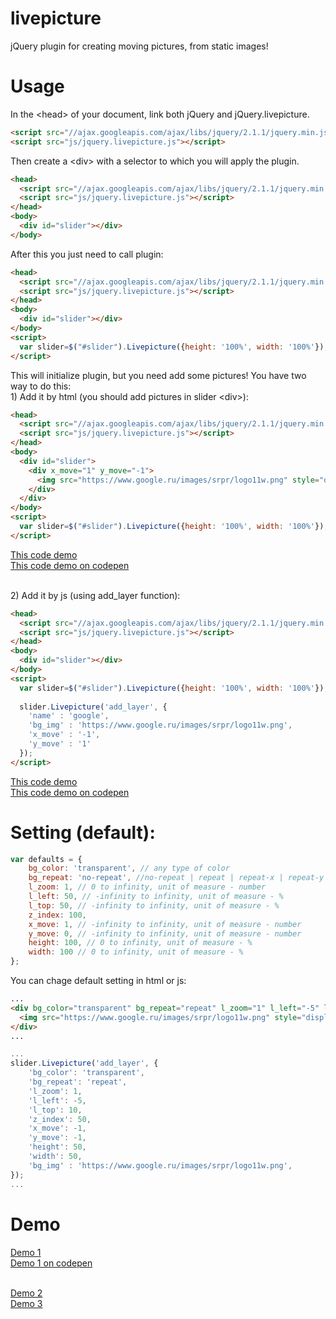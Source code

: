 # livepicture
jQuery plugin for creating moving pictures, from static images!

# Usage
In the &lt;head&gt; of your document, link both jQuery and jQuery.livepicture.

```html
<script src="//ajax.googleapis.com/ajax/libs/jquery/2.1.1/jquery.min.js"></script>
<script src="js/jquery.livepicture.js"></script>
```

Then create a &lt;div&gt; with a selector to which you will apply the plugin.
```html
<head>
  <script src="//ajax.googleapis.com/ajax/libs/jquery/2.1.1/jquery.min.js"></script>
  <script src="js/jquery.livepicture.js"></script>
</head>
<body>
  <div id="slider"></div>
</body>
```

After this you just need to call plugin:
```html
<head>
  <script src="//ajax.googleapis.com/ajax/libs/jquery/2.1.1/jquery.min.js"></script>
  <script src="js/jquery.livepicture.js"></script>
</head>
<body>
  <div id="slider"></div>
</body>
<script> 
  var slider=$("#slider").Livepicture({height: '100%', width: '100%'}); //call plugin
</script>
```

This will initialize plugin, but you need add some pictures! You have two way to do this:
<br>1) Add it by html (you should add pictures in slider &lt;div&gt;):

```html
<head>
  <script src="//ajax.googleapis.com/ajax/libs/jquery/2.1.1/jquery.min.js"></script>
  <script src="js/jquery.livepicture.js"></script>
</head>
<body>
  <div id="slider">
    <div x_move="1" y_move="-1">
      <img src="https://www.google.ru/images/srpr/logo11w.png" style="display:none" />
    </div> 
  </div>
</body>
<script> 
  var slider=$("#slider").Livepicture({height: '100%', width: '100%'}); //call plugin
</script>
```
<a href="http://lionscrayons.com/livepicture/gh_ex1.html" target="_blank">This code demo</a>
<br>
<a href="http://codepen.io/levpasha/pen/myaRLY" target="_blank">This code demo on codepen</a>

<br>2) Add it by js (using add_layer function):

```html
<head>
  <script src="//ajax.googleapis.com/ajax/libs/jquery/2.1.1/jquery.min.js"></script>
  <script src="js/jquery.livepicture.js"></script>
</head>
<body>
  <div id="slider"></div>
</body>
<script> 
  var slider=$("#slider").Livepicture({height: '100%', width: '100%'}); //call plugin
  
  slider.Livepicture('add_layer', {
    'name' : 'google',
    'bg_img' : 'https://www.google.ru/images/srpr/logo11w.png',
    'x_move' : '-1',
    'y_move' : '1'
  });
</script>
```
<a href="http://lionscrayons.com/livepicture/gh_ex2.html" target="_blank">This code demo</a>
<br>
<a href="http://codepen.io/levpasha/pen/dPwNKw" target="_blank">This code demo on codepen</a>

# Setting (default):

```js
var defaults = {
	bg_color: 'transparent', // any type of color
	bg_repeat: 'no-repeat', //no-repeat | repeat | repeat-x | repeat-y
	l_zoom: 1, // 0 to infinity, unit of measure - number
	l_left: 50, // -infinity to infinity, unit of measure - %
	l_top: 50, // -infinity to infinity, unit of measure - %
	z_index: 100,
	x_move: 1, // -infinity to infinity, unit of measure - number
	y_move: 0, // -infinity to infinity, unit of measure - number
	height: 100, // 0 to infinity, unit of measure - %
	width: 100 // 0 to infinity, unit of measure - %
};
```

You can chage default setting in html or js:<br>
```html
...
<div bg_color="transparent" bg_repeat="repeat" l_zoom="1" l_left="-5" l_top="10" z_index="50" x_move="-1" y_move="-1" height="50" width="50">
  <img src="https://www.google.ru/images/srpr/logo11w.png" style="display:none" />
</div> 
...
```

```js
...
slider.Livepicture('add_layer', {
	'bg_color': 'transparent',
	'bg_repeat': 'repeat',
	'l_zoom': 1,
	'l_left': -5,
	'l_top': 10,
	'z_index': 50,
	'x_move': -1,
	'y_move': -1,
	'height': 50,
	'width': 50,
	'bg_img' : 'https://www.google.ru/images/srpr/logo11w.png',
});
...
```


# Demo
<a href="http://lionscrayons.com/livepicture/example_3.html" target="_blank">Demo 1</a>
<br>
<a href="http://codepen.io/levpasha/pen/XJopZz" target="_blank">Demo 1 on codepen</a>

<br><a href="http://lionscrayons.com/livepicture/example_2.html" target="_blank">Demo 2</a>
<br><a href="http://lionscrayons.com/livepicture/example_1.html" target="_blank">Demo 3</a>
